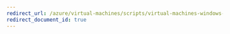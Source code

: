 ```yaml
---
redirect_url: /azure/virtual-machines/scripts/virtual-machines-windows-powershell-sample-copy-managed-disks-to-same-or-different-subscription
redirect_document_id: true
---
```

